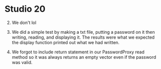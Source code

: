 # Studio 20

2. We don't lol

4. We did a simple test by making a txt file, putting a password on it then writing, reading, and 
displaying it. The results were what we expected the display function printed out what we had written.

5. We forgot to include return statement in our PasswordProxy read method so it was always returns an
empty vector even if the password was valid.